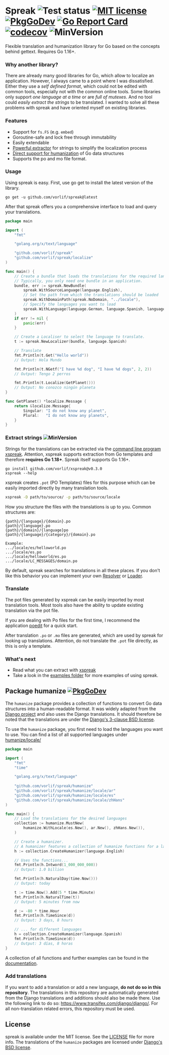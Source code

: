 # Spreak ![Test status](https://github.com/vorlif/spreak/workflows/Test/badge.svg) [![MIT license](https://img.shields.io/badge/License-MIT-blue.svg)](LICENSE) [![PkgGoDev](https://pkg.go.dev/badge/github.com/vorlif/spreak)](https://pkg.go.dev/github.com/vorlif/spreak) [![Go Report Card](https://goreportcard.com/badge/github.com/vorlif/spreak)](https://goreportcard.com/report/github.com/vorlif/spreak) [![codecov](https://codecov.io/gh/vorlif/spreak/branch/main/graph/badge.svg?token=N1O0ZE1OFW)](https://codecov.io/gh/vorlif/spreak) ![MinVersion](https://img.shields.io/badge/Go-1.16+-blue)

Flexible translation and humanization library for Go based on the concepts behind gettext. Requires Go 1.16+.

### Why another library?

There are already many good libraries for Go, which allow to localize an application. However, I always came to a point where I was dissatisfied. 
Either they use a *self defined format*, which could not be edited with common tools, especially not with the common online tools.
Some libraries only support *one language at a time* or are *full of mutexes*. 
And no tool could *easily extract the strings* to be translated. 
I wanted to solve all these problems with spreak and have oriented myself on existing libraries.

### Features

* Support for `fs.FS` (e.g. `embed`)
* Goroutine-safe and lock free through immutability
* Easily extendable
* [Powerful extractor](https://github.com/vorlif/xspreak#xspreak) for strings to simplify the localization process
* [Direct support for humanization](#package-humanize-)  of Go
  data structures
* Supports the po and mo file format.

### Usage

Using spreak is easy. First, use go get to install the latest version of the library.

```shell
go get -u github.com/vorlif/spreak@latest
```

After that spreak offers you a comprehensive interface to load and query your translations.

```go
package main

import (
	"fmt"

	"golang.org/x/text/language"

	"github.com/vorlif/spreak"
	"github.com/vorlif/spreak/localize"
)

func main() {
	// Create a bundle that loads the translations for the required languages.
	// Typically, you only need one bundle in an application.
	bundle, err := spreak.NewBundle(
		spreak.WithSourceLanguage(language.English),
		// Set the path from which the translations should be loaded
		spreak.WithDomainPath(spreak.NoDomain, "../locale"),
		// Specify the languages you want to load
		spreak.WithLanguage(language.German, language.Spanish, language.Chinese),
	)
	if err != nil {
		panic(err)
	}

	// Create a Localiser to select the language to translate.
	t := spreak.NewLocalizer(bundle, language.Spanish)

	// Translate
	fmt.Println(t.Get("Hello world"))
	// Output: Hola Mundo

	fmt.Println(t.NGetf("I have %d dog", "I have %d dogs", 2, 2))
	// Output: Tengo 2 perros

	fmt.Println(t.Localize(GetPlanet()))
	// Output: No conozco ningún planeta
}

func GetPlanet() *localize.Message {
	return &localize.Message{
		Singular: "I do not know any planet",
		Plural:   "I do not know any planets",
	}
}
```

### Extract strings ![MinVersion](https://img.shields.io/badge/Go-1.18+-blue)


Strings for the translations can be extracted via the [command line program xspreak](https://github.com/vorlif/xspreak). 
Attention, xspreak supports extraction from Go templates and therefore **requires Go 1.18+**. 
Spreak itself supports Go 1.16+.

```
go install github.com/vorlif/xspreak@v0.3.0
xspreak --help
```

xspreak creates `.pot` (PO Templates) files for this purpose which can be easily imported directly by many translation
tools.

```bash
xspreak -D path/to/source/ -p path/to/source/locale
```

How you structure the files with the translations is up to you.
Common structures are:

```text
{path}/{language}/{domain}.po
{path}/{language}.po
{path}/{domain}/{language}po
{path}/{language}/{category}/{domain}.po

Example:
.../locale/es/helloworld.po
.../locale/es.po
.../locale/helloworld/es.po
.../locale/LC_MESSAGES/domain.po
```

By default, spreak searches for translations in all these places.
If you don't like this behavior you can implement your own [Resolver](examples/features/resolver/main.go) or
[Loader](examples/features/loaders/main.go).

### Translate

The pot files generated by xspreak can be easily imported by most translation tools.
Most tools also have the ability to update existing translation via the pot file.

If you are dealing with Po files for the first time,
I recommend the application [poedit](https://poedit.net/) for a quick start.

After translation `.po` or `.mo` files are generated, which are used by spreak for looking up translations.
Attention, do not translate the `.pot` file directly, as this is only a template.

### What's next

* Read what you can extract with [xspreak](https://github.com/vorlif/xspreak#xspreak)
* Take a look in the [examples folder](./examples) for more examples of using spreak.

## Package humanize [![PkgGoDev](https://pkg.go.dev/badge/github.com/vorlif/spreak/humanize)](https://pkg.go.dev/github.com/vorlif/spreak/humanize)

The `humanize` package provides a collection of functions to convert Go data structures into a human-readable format.
It was widely adapted from the [Django project](https://github.com/django/django) and also uses the Django translations.
It should therefore be noted that the translations are under
the [Django's 3-clause BSD license](https://raw.githubusercontent.com/django/django/main/LICENSE).

To use the `humanize` package, you first need to load the languages you want to use.
You can find a list of all supported languages under [humanize/locale/](humanize/locale)

```go
package main

import (
	"fmt"
	"time"

	"golang.org/x/text/language"
	
	"github.com/vorlif/spreak/humanize"
	"github.com/vorlif/spreak/humanize/locale/ar"
	"github.com/vorlif/spreak/humanize/locale/es"
	"github.com/vorlif/spreak/humanize/locale/zhHans"
)

func main() {
	// Load the translations for the desired languages
	collection := humanize.MustNew(
		humanize.WithLocale(es.New(), ar.New(), zhHans.New()),
	)

	// Create a humanizer.
	// A humanizer features a collection of humanize functions for a language.
	h := collection.CreateHumanizer(language.English)

	// Uses the functions...
	fmt.Println(h.Intword(1_000_000_000))
	// Output: 1.0 billion

	fmt.Println(h.NaturalDay(time.Now()))
	// Output: today

	t := time.Now().Add(5 * time.Minute)
	fmt.Println(h.NaturalTime(t))
	// Output: 5 minutes from now

	d := -80 * time.Hour
	fmt.Println(h.TimeSince(d))
	// Output: 3 days, 8 hours

	// ... for different languages
	h = collection.CreateHumanizer(language.Spanish)
	fmt.Println(h.TimeSince(d))
	// Output: 3 días, 8 horas
}
```

A collection of all functions and further examples can be found in
the [documentation](https://pkg.go.dev/github.com/vorlif/spreak/humanize).

### Add translations

If you want to add a translation or add a new language, **do not do so in this repository**.
The translations in this repository are automatically generated from the Django translations and additions should also
be made there.
Use the following link to do so: https://www.transifex.com/django/django/.
For all non-translation related errors, this repository must be used.

## License

spreak is available under the MIT license. See the [LICENSE](LICENSE) file for more info.
The translations of the `humanize` packages are licensed
under [Django's BSD license](https://raw.githubusercontent.com/django/django/main/LICENSE).
